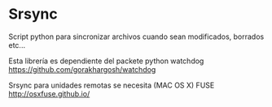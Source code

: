 Srsync
======

Script python para sincronizar archivos cuando sean modificados, borrados etc...

Esta librería es dependiente del packete python watchdog https://github.com/gorakhargosh/watchdog

Srsync para unidades remotas se necesita (MAC OS X) FUSE http://osxfuse.github.io/
